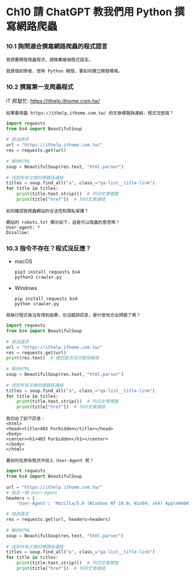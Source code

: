 # Ch10	請 ChatGPT 教我們用 Python 撰寫網路爬蟲

### 10.1 詢問適合撰寫網路爬蟲的程式語言

`我想要開發爬蟲程式，請推薦幾個程式語言。`  

`我是個初學者，想用 Python 開發，要如何建立開發環境。`  

### 10.2 撰寫第一支爬蟲程式

iT 邦幫忙: https://ithelp.ithome.com.tw/

`如果要爬蟲 https://ithelp.ithome.com.tw/ 的文章標題與連結，程式怎麼寫？`

```py
import requests
from bs4 import BeautifulSoup
 
# 發送請求
url = "https://ithelp.ithome.com.tw/"
res = requests.get(url)
 
# 解析HTML
soup = BeautifulSoup(res.text, "html.parser")
 
# 找到所有文章的標題與連結
titles = soup.find_all("a", class_="qa-list__title-link")
for title in titles:
    print(title.text.strip())  # 列印文章標題
    print(title["href"])  # 列印文章連結
```

`如何確認我爬蟲網站的合法性和隱私保護？`

```
網站的 robots.txt 顯示如下，這是可以爬蟲的意思嗎？
User-agent: *
Disallow:
```

### 10.3 指令不存在？程式沒反應？

- macOS
    ```
    pip3 install requests bs4
    python3 crawler.py
    ```
- Windows
    ```
    pip install requests bs4
    python crawler.py
    ```

`我執行程式後沒有得到結果，也沒錯誤訊息，是什麼地方出問題了嗎？`

```py
import requests
from bs4 import BeautifulSoup
 
# 發送請求
url = "https://ithelp.ithome.com.tw/"
res = requests.get(url)
print(res.text)  # 確認是否成功取得網頁
 
# 解析HTML
soup = BeautifulSoup(res.text, "html.parser")
 
# 找到所有文章的標題與連結
titles = soup.find_all("a", class_="qa-list__title-link")
for title in titles:
    print(title.text.strip())  # 列印文章標題
    print(title["href"])  # 列印文章連結
```

```
我印出了如下訊息：
<html>
<head><title>403 Forbidden</title></head>
<body>
<center><h1>403 Forbidden</h1></center>
</body>
</html>
```

`要如何在原有程式中加入 User-Agent 呢？`


```py
import requests
from bs4 import BeautifulSoup
 
url = "https://ithelp.ithome.com.tw/"
# 指定一個 User-Agent
headers = {
    'User-Agent': 'Mozilla/5.0 (Windows NT 10.0; Win64; x64) AppleWebKit/537.36 (KHTML, like Gecko) Chrome/58.0.3029.110 Safari/537.3'}

# 發送請求
res = requests.get(url, headers=headers)
 
# 解析HTML
soup = BeautifulSoup(res.text, "html.parser")
 
# 找到所有文章的標題與連結
titles = soup.find_all("a", class_="qa-list__title-link")
for title in titles:
    print(title.text.strip())  # 列印文章標題
    print(title["href"])  # 列印文章連結
```